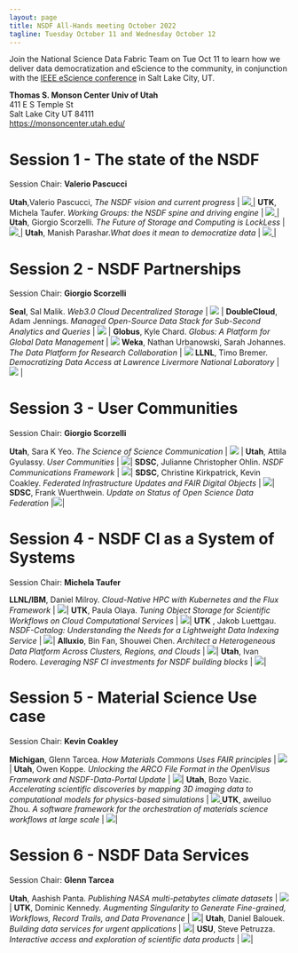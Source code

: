 ```yaml
---
layout: page
title: NSDF All-Hands meeting October 2022
tagline: Tuesday October 11 and Wednesday October 12
---
```


Join the National Science Data Fabric Team on Tue Oct 11 to learn how we deliver data democratization and eScience to the community, 
in conjunction with the <a href="https://www.escience-conference.org/2022/">IEEE eScience conference</a> in Salt Lake City, UT.

**Thomas S. Monson Center Univ of Utah** <br>
411 E S Temple St<br>
Salt Lake City UT 84111<br>
<a href="https://monsoncenter.utah.edu/">https://monsoncenter.utah.edu/</a><br>


# Session 1 - The state of the NSDF

Session Chair: **Valerio Pascucci**

**Utah**,Valerio Pascucci, *The NSDF vision and current progress* | <a href='https://docs.google.com/presentation/d/1dLxm01CfQq--kuyo349TEnIluKRW6qYB/edit?usp=sharing&ouid=107233031276525693779&rtpof=true&sd=true'><img src="/assets/misc/ahm2/Session 1/01_The NSDF vision and current progress.png"             />  </a>|
**UTK**, Michela Taufer. *Working Groups: the NSDF spine and driving engine* | <a href='https://docs.google.com/presentation/d/1xoiWDSsEW8i7PTwaQ_s9nlNvawEoMN8n/edit?usp=sharing&ouid=107233031276525693779&rtpof=true&sd=true'><img src="/assets/misc/ahm2/Session 1/02_Working Groups the NSDF spine and driving engine.png" />  </a>|
**Utah**, Giorgio Scorzelli. *The Future of Storage and Computing is LockLess* | <a href='https://docs.google.com/presentation/d/1qfM-6VBI1XQ3u-JETVVUXBhCHaXOJth5/edit?usp=sharing&ouid=107233031276525693779&rtpof=true&sd=true'><img src="/assets/misc/ahm2/Session 1/03_The Future of Storage and Computing is LockLess.png"  />  </a>|
**Utah**, Manish Parashar.*What does it mean to democratize data* | <a href='https://docs.google.com/presentation/d/1vCMImncB6PPI7obiGS6499fNolSQPDGl/edit?usp=sharing&ouid=107233031276525693779&rtpof=true&sd=true'><img src="/assets/misc/ahm2/Session 1/04_What does it mean to democratize data.png"            />  </a>|

# Session 2 - NSDF Partnerships 

Session Chair: **Giorgio Scorzelli**

**Seal**, Sal Malik. *Web3.0 Cloud Decentralized Storage* | <a href='https://docs.google.com/presentation/d/1V1CcusTx32B7sqDHljDEuEXIC9dtsNxq/edit?usp=sharing&ouid=107233031276525693779&rtpof=true&sd=true'> <img src="/assets/misc/ahm2/Session 2/01_Web3.0 Cloud Decentralized Storage.png" /></a> |
**DoubleCloud**, Adam Jennings. *Managed Open-Source Data Stack for Sub-Second Analytics and Queries* | <a href='https://docs.google.com/presentation/d/1gFReKflfchis6Rspsuyzs2pOU9GgllK1-L3S5kHCKmo/edit?usp=sharing' ><img src="/assets/misc/ahm2/Session 2/02_DoubleCloud Managed Open-Source Data Stack for Sub-Second Analytics and Queries.png" /></a> |
**Globus**, Kyle Chard. *Globus: A Platform for Global Data Management* | <img src="/assets/misc/ahm2/Session 2/03_Globus A Platform for Global Data Management.png" />
**Weka**, Nathan Urbanowski, Sarah Johannes. *The Data Platform for Research Collaboration* | <img src="/assets/misc/ahm2/Session 2/04_The Data Platform for Research Collaboration.png" />
**LLNL**, Timo Bremer. *Democratizing Data Access at Lawrence Livermore National Laboratory* | <a href='https://drive.google.com/file/d/1ymAkFfTlGSaQtavEi8TzlpFI0gk0ZBVf/view?usp=sharing'><img src="/assets/misc/ahm2/Session 2/05_Democratizing Data Access at Lawrence Livermore National Laboratory.png" /></a> |

# Session 3 - User Communities

Session Chair: **Giorgio Scorzelli**

**Utah**, Sara K Yeo. *The Science of Science Communication* | <img src="/assets/misc/ahm2/Session 3/01 The Science of Science Communication.png"> |
**Utah**, Attila Gyulassy. *User Communities* | <a href='https://docs.google.com/presentation/d/1zz-oJJAGWILSDIv6khO-e66pTftbQkyd/edit?usp=sharing&ouid=107233031276525693779&rtpof=true&sd=true'><img src="/assets/misc/ahm2/Session 3/02_UserCommunities.png" /></a>|
**SDSC**, Julianne Christopher Ohlin. *NSDF Communications Framework* | <a href='https://docs.google.com/presentation/d/1FPMdxBw3ol0UydRHg-YAx9vFPRpZzjEq/edit?usp=sharing&ouid=107233031276525693779&rtpof=true&sd=true'> <img src="/assets/misc/ahm2/Session 3/03_NSDF Communications Framework.png" /></a>|
**SDSC**, Christine Kirkpatrick, Kevin Coakley. *Federated Infrastructure Updates and FAIR Digital Objects* | <a href='https://docs.google.com/presentation/d/1umGd90bTtXGteYgOTg-1jEQFFPI5flVX/edit?usp=sharing&ouid=107233031276525693779&rtpof=true&sd=true'>  <img src="/assets/misc/ahm2/Session 3/04_FederatedInfrastructure.png" /></a>|
**SDSC**, Frank Wuerthwein. *Update on Status of Open Science Data Federation* |<a href='https://docs.google.com/presentation/d/1vsIn0j_WAJPSXZh5FyxECqO7n8gV_xoE/edit?usp=sharing&ouid=107233031276525693779&rtpof=true&sd=true'><img src="/assets/misc/ahm2/Session 3/05_Update on Status of Open Science Data Federation.png" /></a>|

# Session 4 - NSDF CI as a System of Systems 

Session Chair: **Michela Taufer**

**LLNL/IBM**, Daniel Milroy. *Cloud-Native HPC with Kubernetes and the Flux Framework* | <a href='https://drive.google.com/file/d/1Agw6Camqzf0PmWpEX11zII3Sh3Sb82Li/view?usp=sharing'> <img src="/assets/misc/ahm2/Session 4/01_Cloud-Native HPC with Kubernetes and the Flux Framework.png"/></a>|
**UTK**, Paula Olaya. *Tuning Object Storage for Scientific Workflows on Cloud Computational Services* | <a href='https://docs.google.com/presentation/d/1x_S9sQFnL35jzkuXFKZjiBUgF_N6sKVU/edit?usp=sharing&ouid=107233031276525693779&rtpof=true&sd=true'><img src="/assets/misc/ahm2/Session 4/02_Tuning Object Storage for Scientific Workflows on Cloud Computational Services.png"/></a>|
**UTK** , Jakob Luettgau. *NSDF-Catalog: Understanding the Needs for a Lightweight Data Indexing Service* | <a href='https://drive.google.com/file/d/1nMIeABppgcIohlTww49-r2hhW0JWgmFc/view?usp=sharing' ><img src="/assets/misc/ahm2/Session 4/03_NSDF-Catalog Understanding the Needs for a Lightweight Data Indexing Service.png"/></a>|
**Alluxio**, Bin Fan, Shouwei Chen. *Architect a Heterogeneous Data Platform Across Clusters, Regions, and Clouds* | <a href='https://docs.google.com/presentation/d/1SGYh_iv2J54XlP0OwidKe69WVkvn6lQ0/edit?usp=sharing&ouid=107233031276525693779&rtpof=true&sd=true'><img src="/assets/misc/ahm2/Session 4/04_Architect a Heterogeneous Data Platform Across Clusters, Regions, and Clouds.png"/></a>|
**Utah**, Ivan Rodero. *Leveraging NSF CI investments for NSDF building blocks* | <a href='https://drive.google.com/file/d/1SG-wgdQ7GtRlb7dqt9F1D5Zy7DKjWNkc/view?usp=sharing'><img src="/assets/misc/ahm2/Session 4/05_Leveraging NSF CI investments for NSDF building blocks.png"/></a>|


# Session 5 - Material Science Use case

Session Chair: **Kevin Coakley**

**Michigan**, Glenn Tarcea. *How Materials Commons Uses FAIR principles* | <a href='https://docs.google.com/presentation/d/1pUp8LqccUpWA3McZ1tkXGo7CojdmRJSfC1adkMSSpfA/edit?usp=sharing'><img src="/assets/misc/ahm2/Session 5/01 How Materials Commons Uses FAIR principles.png"/></a>|
**Utah**, Owen Koppe. *Unlocking the ARCO File Format in the OpenVisus Framework and NSDF-Data-Portal Update* | <a href='https://docs.google.com/presentation/d/1ww6In438A7g2JyUEWyP-aOyJY4fISd-l/edit?usp=sharing&ouid=107233031276525693779&rtpof=true&sd=true'><img src="/assets/misc/ahm2/Session 5/02_Unlocking the ARCO File Format in the OpenVisus Framework and NSDF-Data-Portal Update.png"/></a>|
**Utah**,  Bozo Vazic. *Accelerating scientific discoveries by mapping 3D imaging data to computational models for physics-based simulations* | <a href='https://drive.google.com/file/d/1VUx36rkQ4x_l4cN31cMWEdq1uvNHq2Un/view?usp=sharing'> <img src="/assets/misc/ahm2/Session 5/03_Accelerating scientific discoveries.png"> </a>
**UTK**, aweiluo Zhou. *A software framework for the orchestration of materials science workflows at large scale* | <a href='https://drive.google.com/file/d/1Qb8h6ZkrlaI5vRQx3yiTJORoiObwzV2E/view?usp=sharing'><img src="/assets/misc/ahm2/Session 5/04_A software framework for the orchestration of materials science workflows at large scale.png"/></a>|

# Session 6 - NSDF Data Services

Session Chair: **Glenn Tarcea**

**Utah**, Aashish Panta. *Publishing NASA multi-petabytes climate datasets* | <a href='https://docs.google.com/presentation/d/1qYTolkwj1e7jO27JJrZnJgBJjoUCWjnM/edit?usp=sharing&ouid=107233031276525693779&rtpof=true&sd=true'><img src="/assets/misc/ahm2/Session 6/01 Publishing NASA multi-petabytes climate datasets.png"/></a>|
**UTK**, Dominic Kennedy. *Augmenting Singularity to Generate Fine-grained, Workflows, Record Trails, and Data Provenance* | <a href='https://docs.google.com/presentation/d/14P97yS0Js3Y_EzRN2Ztne3dfZDI6CU24/edit?usp=sharing&ouid=107233031276525693779&rtpof=true&sd=true'><img src="/assets/misc/ahm2/Session 6/02_Augmenting Singularity to Generate Fine-grained, Workflows, Record Trails, and Data Provenance.png"/></a>|
**Utah**, Daniel Balouek. *Building data services for urgent applications* | <a href='https://drive.google.com/file/d/1o6gxJjHqhGEV4n3TQuCkdEJ5vGi_zboP/view?usp=sharing'                                                     ><img src="/assets/misc/ahm2/Session 6/03_Building data services for urgent applications.png"/></a>|
**USU**, Steve Petruzza. *Interactive access and exploration of scientific data products* | <a href='https://docs.google.com/presentation/d/1FJiaNX7p0WPoU7UOJ8iSpBPeEoNx-tSy/edit?usp=sharing&ouid=107233031276525693779&rtpof=true&sd=true'><img src="/assets/misc/ahm2/Session 6/04_Interactive access and exploration of scientific data products.png"/></a>|

<br><br>

